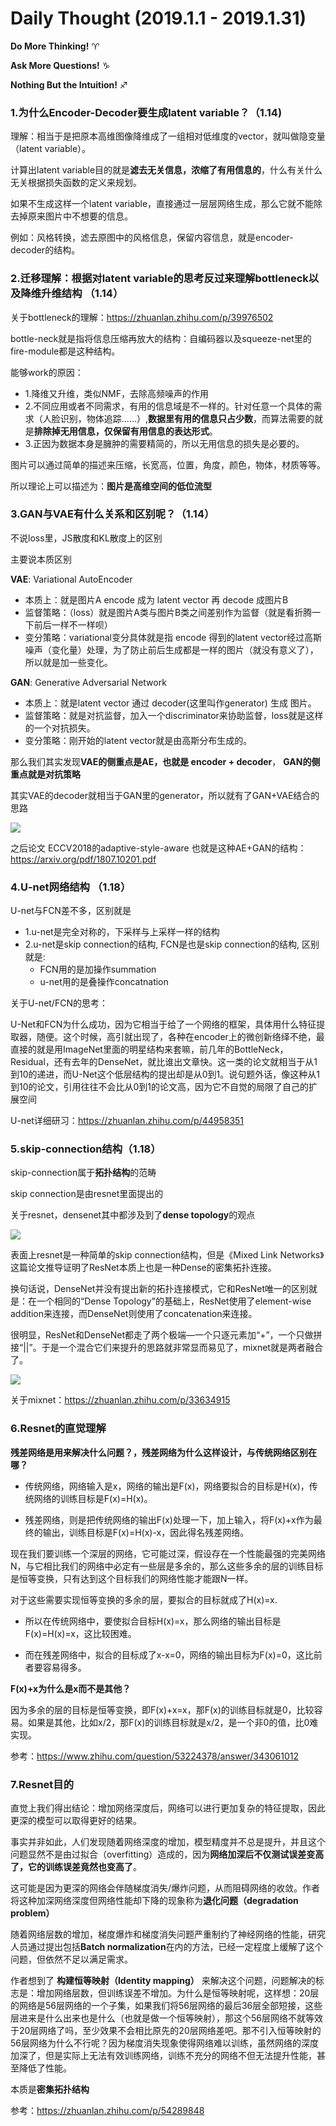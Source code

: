 # Daily Thought (2019.1.1 - 2019.1.31)
**Do More Thinking!** ♈ 

**Ask More Questions!** ♑

**Nothing But the Intuition!** ♐

### 1.为什么Encoder-Decoder要生成latent variable？（1.14)
理解：相当于是把原本高维图像降维成了一组相对低维度的vector，就叫做隐变量（latent variable）。

计算出latent variable目的就是**滤去无关信息，浓缩了有用信息的**，什么有关什么无关根据损失函数的定义来规划。

如果不生成这样一个latent variable，直接通过一层层网络生成，那么它就不能除去掉原来图片中不想要的信息。

例如：风格转换，滤去原图中的风格信息，保留内容信息，就是encoder-decoder的结构。

### 2.迁移理解：根据对latent variable的思考反过来理解bottleneck以及降维升维结构 （1.14）

关于bottleneck的理解：https://zhuanlan.zhihu.com/p/39976502

bottle-neck就是指将信息压缩再放大的结构：自编码器以及squeeze-net里的fire-module都是这种结构。

能够work的原因：

- 1.降维又升维，类似NMF，去除高频噪声的作用
- 2.不同应用或者不同需求，有用的信息域是不一样的。针对任意一个具体的需求（人脸识别，物体追踪……）,**数据里有用的信息只占少数**，而算法需要的就是**排除掉无用信息，仅保留有用信息的表达形式**。
- 3.正因为数据本身是臃肿的需要精简的，所以无用信息的损失是必要的。

图片可以通过简单的描述来压缩，长宽高，位置，角度，颜色，物体，材质等等。

所以理论上可以描述为：**图片是高维空间的低位流型**

### 3.GAN与VAE有什么关系和区别呢？（1.14）
不说loss里，JS散度和KL散度上的区别

主要说本质区别

**VAE**: Variational AutoEncoder

- 本质上：就是图片A encode 成为 latent vector 再 decode 成图片B
- 监督策略：（loss）就是图片A类与图片B类之间差别作为监督（就是看折腾一下前后一样不一样呗）
- 变分策略：variational变分具体就是指 encode 得到的latent vector经过高斯噪声（变化量）处理，为了防止前后生成都是一样的图片（就没有意义了），所以就是加一些变化。

**GAN**: Generative Adversarial Network

- 本质上：就是latent vector 通过 decoder(这里叫作generator) 生成 图片。
- 监督策略：就是对抗监督，加入一个discriminator来协助监督，loss就是这样的一个对抗损失。
- 变分策略：刚开始的latent vector就是由高斯分布生成的。

那么我们其实发现**VAE的侧重点是AE，也就是 encoder + decoder**， **GAN的侧重点就是对抗策略**

其实VAE的decoder就相当于GAN里的generator，所以就有了GAN+VAE结合的思路

![](__pics/ae-gan.jpg)

之后论文 ECCV2018的adaptive-style-aware 也就是这种AE+GAN的结构：https://arxiv.org/pdf/1807.10201.pdf

### 4.U-net网络结构 （1.18）
U-net与FCN差不多，区别就是
- 1.u-net是完全对称的，下采样与上采样一样的结构
- 2.u-net是skip connection的结构, FCN是也是skip connection的结构, 区别就是:
  - FCN用的是加操作summation
  - u-net用的是叠操作concatnation

关于U-net/FCN的思考：

U-Net和FCN为什么成功，因为它相当于给了一个网络的框架，具体用什么特征提取器，随便。这个时候，高引就出现了，各种在encoder上的微创新络绎不绝，最直接的就是用ImageNet里面的明星结构来套嘛，前几年的BottleNeck，Residual，还有去年的DenseNet，就比谁出文章快。这一类的论文就相当于从1到10的递进，而U-Net这个低层结构的提出却是从0到1。说句题外话，像这种从1到10的论文，引用往往不会比从0到1的论文高，因为它不自觉的局限了自己的扩展空间

U-net详细研习：https://zhuanlan.zhihu.com/p/44958351

### 5.skip-connection结构（1.18）
skip-connection属于**拓扑结构**的范畴

skip connection是由resnet里面提出的

关于resnet，densenet其中都涉及到了**dense topology**的观点

![](__pics/topology.jpg)

表面上resnet是一种简单的skip connection结构，但是《Mixed Link Networks》这篇论文推导证明了ResNet本质上也是一种Dense的密集拓扑连接。

换句话说，DenseNet并没有提出新的拓扑连接模式，它和ResNet唯一的区别就是：在一个相同的“Dense Topology”的基础上，ResNet使用了element-wise addition来连接，而DenseNet则使用了concatenation来连接。

很明显，ResNet和DenseNet都走了两个极端—一个只逐元素加“+”，一个只做拼接“||”。于是一个混合它们来提升的思路就非常显而易见了，mixnet就是两者融合了。

![](__pics/mixnet.jpg)

关于mixnet：https://zhuanlan.zhihu.com/p/33634915

### 6.Resnet的直觉理解
**残差网络是用来解决什么问题？，残差网络为什么这样设计，与传统网络区别在哪？**
- 传统网络，网络输入是x，网络的输出是F(x)，网络要拟合的目标是H(x)，传统网络的训练目标是F(x)=H(x)。

- 残差网络，则是把传统网络的输出F(x)处理一下，加上输入，将F(x)+x作为最终的输出，训练目标是F(x)=H(x)-x，因此得名残差网络。

现在我们要训练一个深层的网络，它可能过深，假设存在一个性能最强的完美网络N，与它相比我们的网络中必定有一些层是多余的，那么这些多余的层的训练目标是恒等变换，只有达到这个目标我们的网络性能才能跟N一样。

对于这些需要实现恒等变换的多余的层，要拟合的目标就成了H(x)=x.

- 所以在传统网络中，要使拟合目标H(x)=x，那么网络的输出目标是F(x)=H(x)=x，这比较困难。

- 而在残差网络中，拟合的目标成了x-x=0，网络的输出目标为F(x)=0，这比前者要容易得多。

**F(x)+x为什么是x而不是其他？**

因为多余的层的目标是恒等变换，即F(x)+x=x，那F(x)的训练目标就是0，比较容易。如果是其他，比如x/2，那F(x)的训练目标就是x/2，是一个非0的值，比0难实现。

参考：https://www.zhihu.com/question/53224378/answer/343061012

### 7.Resnet目的
直觉上我们得出结论：增加网络深度后，网络可以进行更加复杂的特征提取，因此更深的模型可以取得更好的结果。

事实并非如此，人们发现随着网络深度的增加，模型精度并不总是提升，并且这个问题显然不是由过拟合（overfitting）造成的，因为**网络加深后不仅测试误差变高了，它的训练误差竟然也变高了**。

这可能是因为更深的网络会伴随梯度消失/爆炸问题，从而阻碍网络的收敛。作者将这种加深网络深度但网络性能却下降的现象称为**退化问题（degradation problem）**

随着网络层数的增加，梯度爆炸和梯度消失问题严重制约了神经网络的性能，研究人员通过提出包括**Batch normalization**在内的方法，已经一定程度上缓解了这个问题，但依然不足以满足需求。

作者想到了 **构建恒等映射（Identity mapping）** 来解决这个问题，问题解决的标志是：增加网络层数，但训练误差不增加。为什么是恒等映射呢，这样想：20层的网络是56层网络的一个子集，如果我们将56层网络的最后36层全部短接，这些层进来是什么出来也是什么（也就是做一个恒等映射），那这个56层网络不就等效于20层网络了吗，至少效果不会相比原先的20层网络差吧。那不引入恒等映射的56层网络为什么不行呢？因为梯度消失现象使得网络难以训练，虽然网络的深度加深了，但是实际上无法有效训练网络，训练不充分的网络不但无法提升性能，甚至降低了性能。

本质是**密集拓扑结构**

参考：https://zhuanlan.zhihu.com/p/54289848

